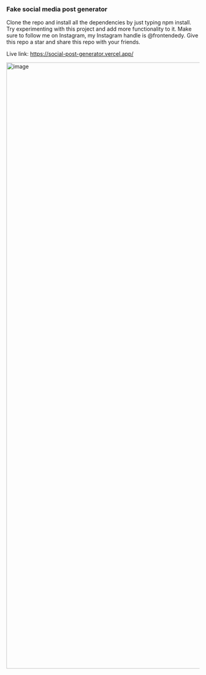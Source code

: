 ### Fake social media post generator

Clone the repo and install all the dependencies by just typing npm install. Try experimenting with this project and add more functionality to it. Make sure to follow me on Instagram, my Instagram handle is @frontendedy. Give this repo a star and share this repo with your friends. 

Live link: https://social-post-generator.vercel.app/

<img width="1582" alt="image" src="https://github.com/LalitKumar234/Social-Post-Generator/assets/64685787/01fa4d1a-4840-46ac-aee5-9b6ea4b0afbc">
